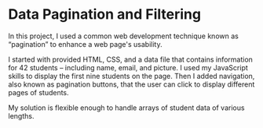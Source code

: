 # Data Pagination and Filtering

In this project, I used a common web development technique known as “pagination” to enhance a web page's usability.

I started with provided HTML, CSS, and a data file that contains information for 42 students – including name, email, and picture. I used my JavaScript skills to display the first nine students on the page. Then I added navigation, also known as pagination buttons, that the user can click to display different pages of students.

My solution is flexible enough to handle arrays of student data of various lengths.